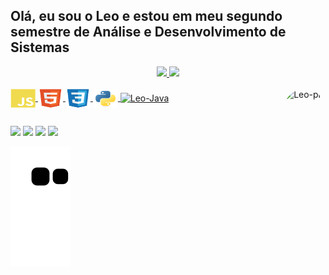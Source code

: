 
## Olá, eu sou o Leo e estou em meu segundo semestre de Análise e Desenvolvimento de Sistemas
<div align="center">
  <a href="https://github.com/IsraelCavalcante1">
  <img height="180em" src="https://github-readme-stats.vercel.app/api?username=IsraelCavalcante1&show_icons=true&theme=dark&include_all_commits=true&count_private=true"/>
  <img height="180em" src="https://github-readme-stats.vercel.app/api/top-langs/?username=IsraelCavalcante1&layout=compact&langs_count=7&theme=dark"/>
</div>
<div style="display: inline_block"><br>
  <img align="center" alt="Leo-Js" height="30" width="40" src="https://raw.githubusercontent.com/devicons/devicon/master/icons/javascript/javascript-plain.svg">
  <img align="center" alt="Leo-HTML" height="30" width="40" src="https://raw.githubusercontent.com/devicons/devicon/master/icons/html5/html5-original.svg">
  <img align="center" alt="Leo-CSS" height="30" width="40" src="https://raw.githubusercontent.com/devicons/devicon/master/icons/css3/css3-original.svg">
  <img align="center" alt="Leo-Java" height="30" width="40" src="https://raw.githubusercontent.com/devicons/devicon/master/icons/python/python-original.svg">
  <img align="center" alt="Leo-Java" height="30" width="40" src="https://raw.githubusercontent.com/jmnote/z-icons/master/svg/java.svg">
  <img align="right" alt="Leo-pic" height="150" style="border-radius:50px;" src="https://cdn.discordapp.com/attachments/844690969156648992/968415574407397376/Avatar-Maker.png">
</div>
  
  ##
 
<div> 
  <a href="https://instagram.com/srpovski" target="_blank"><img src="https://img.shields.io/badge/-Instagram-%23E4405F?style=for-the-badge&logo=instagram&logoColor=white" target="_blank"></a>
 <a href="https://discord.gg/S7xGmsBy" target="_blank"><img src="https://img.shields.io/badge/Discord-7289DA?style=for-the-badge&logo=discord&logoColor=white" target="_blank"></a> 
  <a href = "mailto:leopontorua@gmail.com"><img src="https://img.shields.io/badge/-Gmail-%23333?style=for-the-badge&logo=gmail&logoColor=white" target="_blank"></a>
  <a href="https://www.linkedin.com/in/israelcavalcante58/" target="_blank"><img src="https://img.shields.io/badge/-LinkedIn-%230077B5?style=for-the-badge&logo=linkedin&logoColor=white" target="_blank"></a> 
 
  ![Snake animation](https://github.com/IsraelCavalcante1/IsraelCavalcante1/blob/output/github-contribution-grid-snake.svg)
 
</div>
